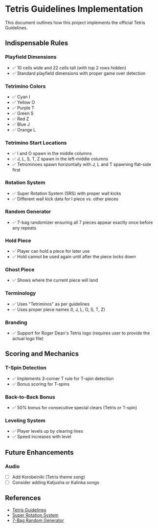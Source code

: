 # Tetris Guidelines Implementation

This document outlines how this project implements the official Tetris Guidelines.

## Indispensable Rules

### Playfield Dimensions
- ✅ 10 cells wide and 22 cells tall (with top 2 rows hidden)
- ✅ Standard playfield dimensions with proper game over detection

### Tetrimino Colors
- ✅ Cyan I
- ✅ Yellow O
- ✅ Purple T
- ✅ Green S
- ✅ Red Z
- ✅ Blue J
- ✅ Orange L

### Tetrimino Start Locations
- ✅ I and O spawn in the middle columns
- ✅ J, L, S, T, Z spawn in the left-middle columns
- ✅ Tetrominoes spawn horizontally with J, L and T spawning flat-side first

### Rotation System
- ✅ Super Rotation System (SRS) with proper wall kicks
- ✅ Different wall kick data for I piece vs. other pieces

### Random Generator
- ✅ 7-bag randomizer ensuring all 7 pieces appear exactly once before any repeats

### Hold Piece
- ✅ Player can hold a piece for later use
- ✅ Hold cannot be used again until after the piece locks down

### Ghost Piece
- ✅ Shows where the current piece will land

### Terminology
- ✅ Uses "Tetriminos" as per guidelines
- ✅ Uses proper piece names (I, J, L, O, S, T, Z)

### Branding
- ✅ Support for Roger Dean's Tetris logo (requires user to provide the actual logo file)

## Scoring and Mechanics

### T-Spin Detection
- ✅ Implements 3-corner T rule for T-spin detection
- ✅ Bonus scoring for T-spins

### Back-to-Back Bonus
- ✅ 50% bonus for consecutive special clears (Tetris or T-spin)

### Leveling System
- ✅ Player levels up by clearing lines
- ✅ Speed increases with level

## Future Enhancements

### Audio
- [ ] Add Korobeiniki (Tetris theme song)
- [ ] Consider adding Katjusha or Kalinka songs

## References

- [Tetris Guidelines](https://tetris.fandom.com/wiki/Tetris_Guideline)
- [Super Rotation System](https://tetris.fandom.com/wiki/SRS)
- [7-Bag Random Generator](https://tetris.fandom.com/wiki/Random_Generator)
